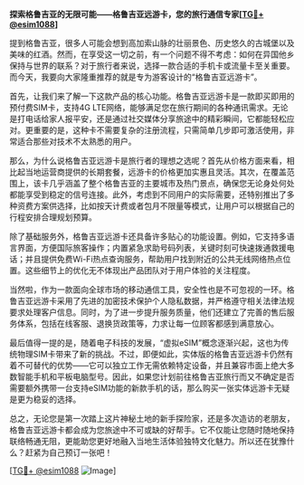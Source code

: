 **探索格鲁吉亚的无限可能——格鲁吉亚远游卡，您的旅行通信专家[[TG💪+ @esim1088](https://t.me/s/esim1088)]**

提到格鲁吉亚，很多人可能会想到高加索山脉的壮丽景色、历史悠久的古城堡以及美味的红酒。然而，在享受这一切之前，有一个问题不得不考虑：如何在异国他乡保持与世界的联系？对于旅行者来说，选择一款合适的手机卡或流量卡至关重要。而今天，我要向大家隆重推荐的就是专为游客设计的“格鲁吉亚远游卡”。

首先，让我们来了解一下这款产品的核心功能。格鲁吉亚远游卡是一款即买即用的预付费SIM卡，支持4G LTE网络，能够满足您在旅行期间的各种通讯需求。无论是打电话给家人报平安，还是通过社交媒体分享旅途中的精彩瞬间，它都能轻松应对。更重要的是，这种卡不需要复杂的注册流程，只需简单几步即可激活使用，非常适合那些对技术不太熟悉的用户。

那么，为什么说格鲁吉亚远游卡是旅行者的理想之选呢？首先从价格方面来看，相比起当地运营商提供的长期套餐，远游卡的价格更加实惠且灵活。其次，在覆盖范围上，该卡几乎涵盖了整个格鲁吉亚的主要城市及热门景点，确保您无论身处何处都能享受到稳定的信号连接。此外，考虑到不同用户的实际需要，还特别推出了多种资费方案供选择，比如按天计费或者包月不限量等模式，让用户可以根据自己的行程安排合理规划预算。

除了基础服务外，格鲁吉亚远游卡还具备许多贴心的功能设置。例如，它支持多语言界面，方便国际旅客操作；内置紧急求助号码列表，关键时刻可快速拨通救援电话；并且提供免费Wi-Fi热点查询服务，帮助用户找到附近的公共无线网络热点位置。这些细节上的优化无不体现出产品团队对于用户体验的关注程度。

当然啦，作为一款面向全球市场的移动通信工具，安全性也是不可忽视的一环。格鲁吉亚远游卡采用了先进的加密技术保护个人隐私数据，并严格遵守相关法律法规要求处理客户信息。同时，为了进一步提升服务质量，他们还建立了完善的售后服务体系，包括在线客服、退换货政策等，力求让每一位顾客都感到满意放心。

最后值得一提的是，随着电子科技的发展，“虚拟eSIM”概念逐渐兴起，这也为传统物理SIM卡带来了新的挑战。不过，即便如此，实体版的格鲁吉亚远游卡仍然有着不可替代的优势——它可以独立工作无需依赖特定设备，并且兼容市面上绝大多数智能手机和平板电脑型号。因此，如果您计划前往格鲁吉亚旅行而又不确定是否需要额外携带一台支持eSIM功能的新款手机的话，那么购买一张实体远游卡无疑是更为稳妥的选择。

总之，无论您是第一次踏上这片神秘土地的新手探险家，还是多次造访的老朋友，格鲁吉亚远游卡都会成为您旅途中不可或缺的好帮手。它不仅能让您随时随地保持联络畅通无阻，更能助您更好地融入当地生活体验独特文化魅力。所以还在犹豫什么？赶紧为自己预订一张吧！

[[TG💪+ @esim1088](https://t.me/s/esim1088) ![Image](https://i.postimg.cc/4NQfJmqS/Snipaste-2025-05-13-00-14-12.png)]